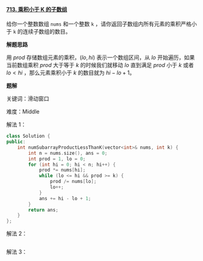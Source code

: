 #### [713. 乘积小于 K 的子数组](https://leetcode.cn/problems/subarray-product-less-than-k/)

给你一个整数数组 `nums` 和一个整数 `k` ，请你返回子数组内所有元素的乘积严格小于 `k` 的连续子数组的数目。

**解题思路**

用 $prod$ 存储数组元素的乘积，$(lo, hi)$ 表示一个数组区间，从 $lo$ 开始遍历，如果当前数组乘积 $prod$ 大于等于 $k$ 的时候我们就移动 $lo$ 直到满足 $prod$ 小于 $k$  或者 $lo < hi$ ，那么元素乘积小于 $k$ 的数目就为 $hi - lo + 1$。

 **题解**

关键词：滑动窗口

难度：Middle

解法 1：

```c++
class Solution {
public:
    int numSubarrayProductLessThanK(vector<int>& nums, int k) {
        int n = nums.size(), ans = 0;
        int prod = 1, lo = 0;
        for (int hi = 0; hi < n; hi++) {
            prod *= nums[hi];
            while (lo <= hi && prod >= k) {
                prod /= nums[lo];
                lo++;
            }
            ans += hi - lo + 1;
        }
        return ans;
    }
};
```

解法 2：

```c++

```

解法 3：

```c++

```

